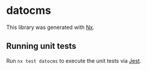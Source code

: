 # datocms

This library was generated with [Nx](https://nx.dev).

## Running unit tests

Run `nx test datocms` to execute the unit tests via [Jest](https://jestjs.io).
